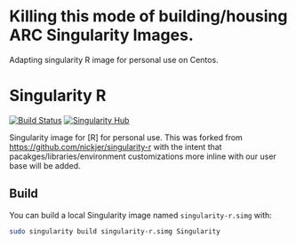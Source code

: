 # Killing this mode of building/housing ARC Singularity Images. 
Adapting singularity R image for personal use on Centos.

# Singularity R

[![Build Status](https://travis-ci.org/rsettlag/singularity-r.svg?branch=master)](https://travis-ci.org/simontuk/singularity-r)
[![Singularity Hub](https://www.singularity-hub.org/static/img/hosted-singularity--hub-%23e32929.svg)](https://singularity-hub.org/collections/3437)


Singularity image for [R] for personal use.  This was forked from https://github.com/nickjer/singularity-r with the intent that pacakges/libraries/environment customizations more inline with our user base will be added.

## Build

You can build a local Singularity image named `singularity-r.simg` with:

```sh
sudo singularity build singularity-r.simg Singularity
```

